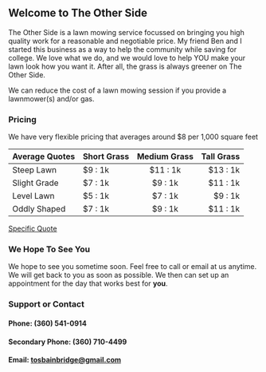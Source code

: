 ## Welcome to The Other Side

The Other Side is a lawn mowing service focussed on bringing you high quality work for a reasonable and negotiable price.  My friend Ben and I started this business as a way to help the community while saving for college.  We love what we do, and we would love to help YOU make your lawn look how you want it.  After all, the grass is always greener on The Other Side.

We can reduce the cost of a lawn mowing session if you provide a lawnmower(s) and/or gas.

### Pricing

We have very flexible pricing that averages around $8 per 1,000 square feet

|Average Quotes|Short Grass|Medium Grass|Tall Grass|
|-----------------|:-------------|:---------------:|---------------:|
|Steep Lawn|$9 : 1k|$11 : 1k|$13 : 1k|
|Slight Grade|$7 : 1k|$9 : 1k|$11 : 1k|
|Level Lawn|$5 : 1k|$7 : 1k|$9 : 1k|
|Oddly Shaped|$7 : 1k|$9 : 1k|$11 : 1k|

[Specific Quote](contact-us.md)

### We Hope To See You

We hope to see you sometime soon.  Feel free to call or email at us anytime.  We will get back to you as soon as possible.  We then can set up an appointment for the day that works best for **you**.

### Support or Contact

#### Phone: (360) 541-0914
#### Secondary Phone: (360) 710-4499
#### Email: [tosbainbridge@gmail.com](mailto:tosbainbridge@gmail.com?subject:quote&body=Name,Phone#,Email,Address,Notes)
